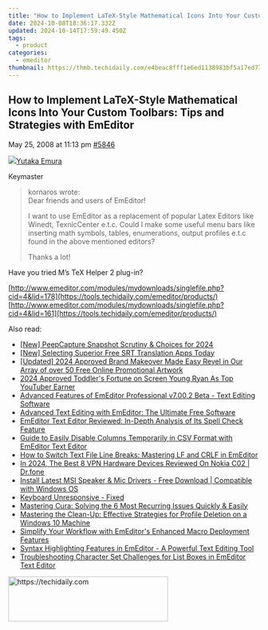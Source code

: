 ```yaml
---
title: "How to Implement LaTeX-Style Mathematical Icons Into Your Custom Toolbars: Tips and Strategies with EmEditor"
date: 2024-10-08T18:36:17.332Z
updated: 2024-10-14T17:59:49.450Z
tags:
  - product
categories:
  - emeditor
thumbnail: https://thmb.techidaily.com/e4beac8fff1e6ed1138983bf5a17ed77a249b1784cd0b6ce36cdaf1016dc1bb5.png
---
```


## How to Implement LaTeX-Style Mathematical Icons Into Your Custom Toolbars: Tips and Strategies with EmEditor

May 25, 2008 at 11:13 pm [#5846](https://tools.techidaily.com/emeditor/products/) 

[![](https://secure.gravatar.com/avatar/a0a6377144ed3636f985d87303f65ed2?s=80&d=identicon&r=g)Yutaka Emura](https://www.emeditor.com/forums/users/yemura/ "View Yutaka Emura's profile")

Keymaster

> kornaros wrote:  
> Dear friends and users of EmEditor!
> 
> I want to use EmEditor as a replacement of popular Latex Editors like Winedt, TexnicCenter e.t.c. Could I make some useful menu bars like inserting math symbols, tables, enumerations, output profiles e.t.c found in the above mentioned editors?
> 
> Thanks a lot!

 Have you tried M’s TeX Helper 2 plug-in?

[http://www.emeditor.com/modules/mydownloads/singlefile.php?cid=4&lid=178](https://tools.techidaily.com/emeditor/products/)  
[http://www.emeditor.com/modules/mydownloads/singlefile.php?cid=4&lid=161](https://tools.techidaily.com/emeditor/products/)

<ins class="adsbygoogle"
     style="display:block"
     data-ad-format="autorelaxed"
     data-ad-client="ca-pub-7571918770474297"
     data-ad-slot="1223367746"></ins>

<ins class="adsbygoogle"
     style="display:block"
     data-ad-client="ca-pub-7571918770474297"
     data-ad-slot="8358498916"
     data-ad-format="auto"
     data-full-width-responsive="true"></ins>

<span class="atpl-alsoreadstyle">Also read:</span>
<div><ul>
<li><a href="https://visual-screen-recording.techidaily.com/new-peepcapture-snapshot-scrutiny-and-choices-for-2024/"><u>[New] PeepCapture Snapshot Scrutiny & Choices for 2024</u></a></li>
<li><a href="https://extra-skills.techidaily.com/new-selecting-superior-free-srt-translation-apps-today/"><u>[New] Selecting Superior Free SRT Translation Apps Today</u></a></li>
<li><a href="https://facebook-video-footage.techidaily.com/updated-2024-approved-brand-makeover-made-easy-revel-in-our-array-of-over-50-free-online-promotional-artwork/"><u>[Updated] 2024 Approved Brand Makeover Made Easy Revel in Our Array of over 50 Free Online Promotional Artwork</u></a></li>
<li><a href="https://youtube-sure.techidaily.com/approved-toddlers-fortune-on-screen-young-ryan-as-top-youtuber-earner/"><u>2024 Approved Toddler's Fortune on Screen Young Ryan As Top YouTuber Earner</u></a></li>
<li><a href="https://win-tricks.techidaily.com/advanced-features-of-emeditor-professional-v7002-beta-text-editing-software/"><u>Advanced Features of EmEditor Professional v7.00.2 Beta - Text Editing Software</u></a></li>
<li><a href="https://win-tricks.techidaily.com/advanced-text-editing-with-emeditor-the-ultimate-free-software/"><u>Advanced Text Editing with EmEditor: The Ultimate Free Software</u></a></li>
<li><a href="https://win-tricks.techidaily.com/emeditor-text-editor-reviewed-in-depth-analysis-of-its-spell-check-feature/"><u>EmEditor Text Editor Reviewed: In-Depth Analysis of Its Spell Check Feature</u></a></li>
<li><a href="https://win-tricks.techidaily.com/guide-to-easily-disable-columns-temporarily-in-csv-format-with-emeditor-text-editor/"><u>Guide to Easily Disable Columns Temporarily in CSV Format with EmEditor Text Editor</u></a></li>
<li><a href="https://win-tricks.techidaily.com/how-to-switch-text-file-line-breaks-mastering-lf-and-crlf-in-emeditor/"><u>How to Switch Text File Line Breaks: Mastering LF and CRLF in EmEditor</u></a></li>
<li><a href="https://phone-solutions.techidaily.com/in-2024-the-best-8-vpn-hardware-devices-reviewed-on-nokia-c02-drfone-by-drfone-virtual-android/"><u>In 2024, The Best 8 VPN Hardware Devices Reviewed On Nokia C02 | Dr.fone</u></a></li>
<li><a href="https://win-dash.techidaily.com/install-latest-msi-speaker-and-mic-drivers-free-download-compatible-with-windows-os/"><u>Install Latest MSI Speaker & Mic Drivers - Free Download | Compatible with Windows OS</u></a></li>
<li><a href="https://common-error.techidaily.com/keyboard-unresponsive-fixed/"><u>Keyboard Unresponsive - Fixed</u></a></li>
<li><a href="https://hardware-tips.techidaily.com/mastering-cura-solving-the-6-most-recurring-issues-quickly-and-easily/"><u>Mastering Cura: Solving the 6 Most Recurring Issues Quickly & Easily</u></a></li>
<li><a href="https://win-forum.techidaily.com/mastering-the-clean-up-effective-strategies-for-profile-deletion-on-a-windows-10-machine/"><u>Mastering the Clean-Up: Effective Strategies for Profile Deletion on a Windows 10 Machine</u></a></li>
<li><a href="https://win-tricks.techidaily.com/simplify-your-workflow-with-emeditors-enhanced-macro-deployment-features/"><u>Simplify Your Workflow with EmEditor's Enhanced Macro Deployment Features</u></a></li>
<li><a href="https://win-tricks.techidaily.com/syntax-highlighting-features-in-emeditor-a-powerful-text-editing-tool/"><u>Syntax Highlighting Features in EmEditor - A Powerful Text Editing Tool</u></a></li>
<li><a href="https://win-tricks.techidaily.com/troubleshooting-character-set-challenges-for-list-boxes-in-emeditor-text-editor/"><u>Troubleshooting Character Set Challenges for List Boxes in EmEditor Text Editor</u></a></li>
</ul></div>

<!-- affiliate ads begin -->
<a href="https://bluettius.sjv.io/c/5597632/2139109/17108" target="_top" id="2139109">
  <img src="//a.impactradius-go.com/display-ad/17108-2139109" border="0" alt="https://techidaily.com" width="320" height="90"/>
</a>
<img height="0" width="0" src="https://bluettius.sjv.io/i/5597632/2139109/17108" style="position:absolute;visibility:hidden;" border="0" />
<!-- affiliate ads end -->


